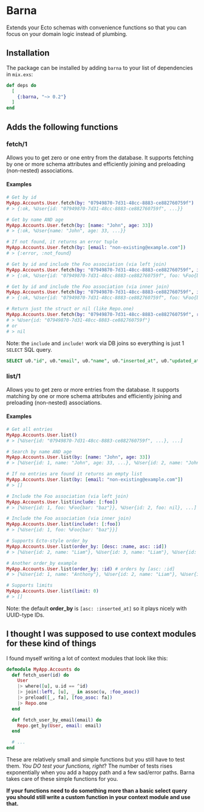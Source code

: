 # Barna

Extends your Ecto schemas with convenience functions so that you can focus on your domain logic instead of plumbing.

## Installation

The package can be installed by adding `barna` to your list of dependencies in `mix.exs`:

```elixir
def deps do
  [
    {:barna, "~> 0.2"}
  ]
end
```

## Adds the following functions
### fetch/1
Allows you to get zero or one entry from the database. It supports fetching by one or more schema attributes and efficiently joining and preloading (non-nested) associations.

#### Examples

```elixir
# Get by id
MyApp.Accounts.User.fetch(by: "07949870-7d31-48cc-8883-ce882760759f")
# > {:ok, %User{id: "07949870-7d31-48cc-8883-ce882760759f", ...}}

# Get by name AND age
MyApp.Accounts.User.fetch(by: [name: "John", age: 33])
# > {:ok, %User{name: "John", age: 33, ...}}

# If not found, it returns an error tuple
MyApp.Accounts.User.fetch(by: [email: "non-existing@example.com"])
# > {:error, :not_found}

# Get by id and include the Foo association (via left join)
MyApp.Accounts.User.fetch(by: "07949870-7d31-48cc-8883-ce882760759f", include: [:foo])
# > {:ok, %User{id: "07949870-7d31-48cc-8883-ce882760759f", foo: %Foo{bar: "baz"}}}

# Get by id and include the Foo association (via inner join)
MyApp.Accounts.User.fetch(by: "07949870-7d31-48cc-8883-ce882760759f", include!: [:foo])
# > {:ok, %User{id: "07949870-7d31-48cc-8883-ce882760759f", foo: %Foo{bar: "baz"}}}

# Return just the struct or nil (like Repo.one)
MyApp.Accounts.User.fetch(by: "07949870-7d31-48cc-8883-ce882760759f", result_as_tuple: false)
# > %User{id: "07949870-7d31-48cc-8883-ce882760759f"}
# or
# > nil
```

Note: the `include` and `include!` work via DB joins so everything is just 1 `SELECT` SQL query.

```sql
SELECT u0."id", u0."email", u0."name", u0."inserted_at", u0."updated_at", f1."bar", f1."inserted_at", f1."updated_at" FROM "users" AS u0 LEFT OUTER JOIN "foos" AS f1 ON f1."user_id" = u0."id" WHERE (TRUE AND (u0."id" = $1)) [<<7, 148, 152, 112, 125, 49, 72, 204, 136, 131, 206, 136, 39, 96, 117, 159>>]
```

### list/1
Allows you to get zero or more entries from the database. It supports matching by one or more schema attributes and efficiently joining and preloading (non-nested) associations.

#### Examples

```elixir
# Get all entries
MyApp.Accounts.User.list()
# > [%User{id: "07949870-7d31-48cc-8883-ce882760759f", ...}, ...]

# Search by name AND age
MyApp.Accounts.User.list(by: [name: "John", age: 33])
# > [%User{id: 1, name: "John", age: 33, ...}, %User{id: 2, name: "John", age: 33, ...}, ...]

# If no entries are found it returns an empty list
MyApp.Accounts.User.list(by: [email: "non-existing@example.com"])
# > []

# Include the Foo association (via left join)
MyApp.Accounts.User.list(include: [:foo])
# > [%User{id: 1, foo: %Foo{bar: "baz"}}, %User{id: 2, foo: nil}, ...]

# Include the Foo association (via inner join)
MyApp.Accounts.User.list(include!: [:foo])
# > [%User{id: 1, foo: %Foo{bar: "baz"}}]

# Supports Ecto-style order_by
MyApp.Accounts.User.list(order_by: [desc: :name, asc: :id])
# > [%User{id: 2, name: "Liam"}, %User{id: 3, name: "Liam"}, %User{id: 1, name: "Anthony"}, ...]

# Another order_by example
MyApp.Accounts.User.list(order_by: :id) # orders by [asc: :id]
# > [%User{id: 1, name: "Anthony"}, %User{id: 2, name: "Liam"}, %User{id: 3, name: "Liam"}, ...]

# Supports limits
MyApp.Accounts.User.list(limit: 0)
# > []
```

Note: the default **order_by** is `[asc: :inserted_at]` so it plays nicely with UUID-type IDs.

## I thought I was supposed to use context modules for these kind of things
I found myself writing a lot of context modules that look like this:

```elixir
defmodule MyApp.Accounts do
  def fetch_user(id) do
    User
    |> where([u], u.id == ^id)
    |> join(:left, [u], _ in assoc(u, :foo_asoc))
    |> preload([_, fa], [foo_asoc: fa])
    |> Repo.one
  end

  def fetch_user_by_email(email) do
    Repo.get_by(User, email: email)
  end

  # ...
end
```

These are relatively small and simple functions but you still have to test them. *You DO test your functions, right*? The number of tests rises exponentially when you add a happy path and a few sad/error paths. Barna takes care of these simple functions for you.

**If your functions need to do something more than a basic select query you should still write a custom function in your context module and use that.**

